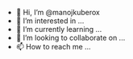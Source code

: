 - 👋 Hi, I’m @manojkuberox
- 👀 I’m interested in ...
- 🌱 I’m currently learning ...
- 💞️ I’m looking to collaborate on ...
- 📫 How to reach me ...

<!---
manojkuberox/manojkuberox is a ✨ special ✨ repository because its `README.md` (this file) appears on your GitHub profile.
You can click the Preview link to take a look at your changes.
--->
